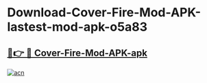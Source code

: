 # Download-Cover-Fire-Mod-APK-lastest-mod-apk-o5a83

<h2><a href="https://apkcomod.com?title=Cover-Fire-Mod-APK">🔗👉 🔴 Cover-Fire-Mod-APK-apk </a></h2>

[![acn](https://github.com/user-attachments/assets/0f9c940e-d8b0-45ae-aac7-cd30a18b3e1c)](https://apkcomod.com?title=Cover-Fire-Mod-APK)
